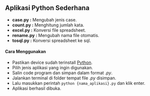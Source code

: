## Aplikasi Python Sederhana

-  **case.py :** Mengubah jenis case.
-  **count.py :** Menghitung jumlah kata.
-  **excel.py :** Konversi file spreadsheet.
-  **rename.py :** Mengubah nama file otomatis.
-  **tosql.py :** Konversi spreadsheet ke sql.

#### Cara Menggunakan

-  Pastikan device sudah terinstall [Python](https://www.python.org/).
-  Pilih jenis aplikasi yang ingin digunakan.
-  Salin code program dan simpan dalam format _.py_.
-  Jalankan terminal di folder tempat file _.py_ disimpan.
-  Lalu masukkan perintah `python {nama_aplikasi}.py` dan klik enter.
-  Aplikasi berhasil dibuka.
